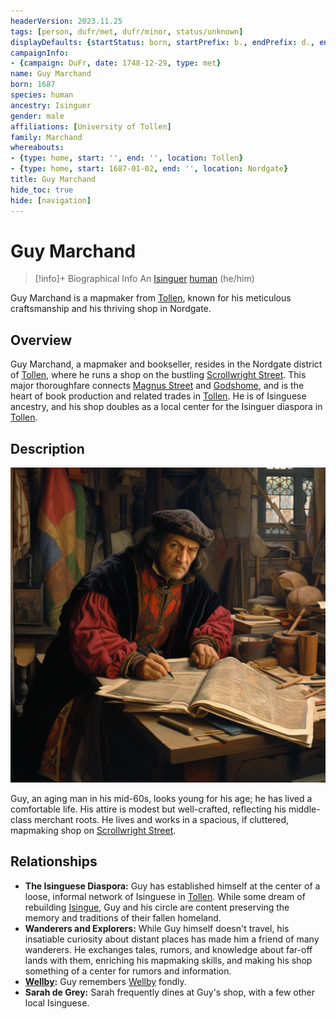 ```yaml
---
headerVersion: 2023.11.25
tags: [person, dufr/met, dufr/minor, status/unknown]
displayDefaults: {startStatus: born, startPrefix: b., endPrefix: d., endStatus: died}
campaignInfo:
- {campaign: DuFr, date: 1748-12-29, type: met}
name: Guy Marchand
born: 1687
species: human
ancestry: Isinguer
gender: male
affiliations: [University of Tollen]
family: Marchand
whereabouts:
- {type: home, start: '', end: '', location: Tollen}
- {type: home, start: 1687-01-02, end: '', location: Nordgate}
title: Guy Marchand
hide_toc: true
hide: [navigation]
---
```

# Guy Marchand
>[!info]+ Biographical Info
> An [Isinguer](<../../history/istabor-alliance.md>) [human](<../../species/humans/humans.md>) (he/him)
> 
> 
>> 
>> 

Guy Marchand is a mapmaker from [Tollen](<../../gazetteer/western-green-sea/tollen/tollen.md>), known for his meticulous craftsmanship and his thriving shop in Nordgate.
## Overview

Guy Marchand, a mapmaker and bookseller, resides in the Nordgate district of [Tollen](<../../gazetteer/western-green-sea/tollen/tollen.md>), where he runs a shop on the bustling [Scrollwright Street](<../../gazetteer/western-green-sea/tollen/scrollwright-street.md>). This major thoroughfare connects [Magnus Street](<../../gazetteer/western-green-sea/tollen/magnus-street.md>) and [Godshome](<../../gazetteer/western-green-sea/tollen/godshome.md>), and is the heart of book production and related trades in [Tollen](<../../gazetteer/western-green-sea/tollen/tollen.md>). He is of Isinguese ancestry, and his shop doubles as a local center for the Isinguer diaspora in [Tollen](<../../gazetteer/western-green-sea/tollen/tollen.md>). 
## Description

![Guy Marchand](../../assets/guy-marchand.png)

Guy, an aging man in his mid-60s, looks young for his age; he has lived a comfortable life. His attire is modest but well-crafted, reflecting his middle-class merchant roots. He lives and works in a spacious, if cluttered, mapmaking shop on [Scrollwright Street](<../../gazetteer/western-green-sea/tollen/scrollwright-street.md>).
## Relationships

- **The Isinguese Diaspora:** Guy has established himself at the center of a loose, informal network of Isinguese in [Tollen](<../../gazetteer/western-green-sea/tollen/tollen.md>). While some dream of rebuilding [Isingue](<../../gazetteer/istaros-watershed/isingue.md>), Guy and his circle are content preserving the memory and traditions of their fallen homeland.
- **Wanderers and Explorers:** While Guy himself doesn't travel, his insatiable curiosity about distant places has made him a friend of many wanderers. He exchanges tales, rumors, and knowledge about far-off lands with them, enriching his mapmaking skills, and making his shop something of a center for rumors and information. 
- **[Wellby](<../pcs/dunmar-fellowship/wellby.md>):** Guy remembers [Wellby](<../pcs/dunmar-fellowship/wellby.md>) fondly. 
- **Sarah de Grey:** Sarah frequently dines at Guy's shop, with a few other local Isinguese.

